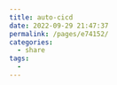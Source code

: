 ```yaml
---
title: auto-cicd
date: 2022-09-29 21:47:37
permalink: /pages/e74152/
categories:
  - share
tags:
  - 
---
```

# 